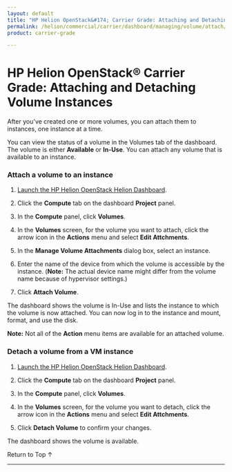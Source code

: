 ```yaml
---
layout: default
title: "HP Helion OpenStack&#174; Carrier Grade: Attaching and Detaching Volume Instances"
permalink: /helion/commercial/carrier/dashboard/managing/volume/attach/
product: carrier-grade

---
```

<!--PUBLISHED-->

<script>

function PageRefresh {
onLoad="window.refresh"
}

PageRefresh();

</script>

<!--
<p style="font-size: small;"> <a href="/helion/commercial/carrier/ga1/install/">&#9664; PREV</a> | <a href="/helion/commercial/carrier/ga1/install-overview/">&#9650; UP</a> | <a href="/helion/commercial/carrier/ga1/">NEXT &#9654;</a></p> 
-->

# HP Helion OpenStack&#174; Carrier Grade: Attaching and Detaching Volume Instances

After you've created one or more volumes, you can attach them to instances, one instance at a time.

You can view the status of a volume in the Volumes tab of the dashboard. The volume is either **Available** or **In-Use**. You can attach any volume that is available to an instance.

### Attach a volume to an instance ###

1. [Launch the HP Helion OpenStack Helion Dashboard](/helion/openstack/carrier/dashboard/login/).

2. Click the **Compute** tab on the dashboard **Project** panel.

3. In the **Compute** panel, click **Volumes**.

4. In the **Volumes** screen, for the volume you want to attach, click the arrow icon in the **Actions** menu and select **Edit Attchments**.

5. In the **Manage Volume Attachments** dialog box, select an instance.

6. Enter the name of the device from which the volume is accessible by the instance. (**Note:** The actual device name might differ from the volume name because of hypervisor settings.)

7. Click **Attach Volume**.

The dashboard shows the volume is In-Use and lists the instance to which the volume is now attached. You can now log in to the instance and mount, format, and use the disk. 

**Note:** Not all of the **Action** menu items are available for an attached volume.

### Detach a volume from a VM instance ###

1. [Launch the HP Helion OpenStack Helion Dashboard](/helion/openstack/carrier/dashboard/login/).

2. Click the **Compute** tab on the dashboard **Project** panel.

3. In the **Compute** panel, click **Volumes**.

4. In the **Volumes** screen, for the volume you want to detach, click the arrow icon in the **Actions** menu and select **Edit Attchments**.

5. Click **Detach Volume** to confirm your changes.

The dashboard shows the volume is available.

<p><a href="#top" style="padding:14px 0px 14px 0px; text-decoration: none;"> Return to Top &#8593; </a></p>


----
